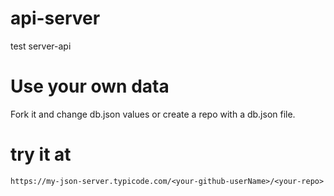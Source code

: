 # api-server
test server-api

# Use your own data
Fork it and change db.json values or create a repo with a db.json file.

# try it at 
`https://my-json-server.typicode.com/<your-github-userName>/<your-repo>`